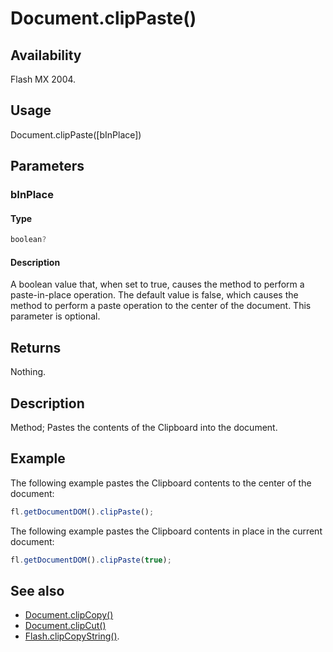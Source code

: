 # Document.clipPaste()

## Availability

Flash MX 2004.

## Usage

Document.clipPaste([bInPlace])

## Parameters

### **bInPlace**

#### Type

```typescript
boolean?
```

#### Description

A boolean value that, when set to true, causes the method to perform a paste-in-place operation. The default value is false, which causes the method to perform a paste operation to the center of the document. This parameter is optional.

## Returns

Nothing.

## Description

Method; Pastes the contents of the Clipboard into the document.

## Example

The following example pastes the Clipboard contents to the center of the document:

```javascript
fl.getDocumentDOM().clipPaste();
```

The following example pastes the Clipboard contents in place in the current document:

```javascript
fl.getDocumentDOM().clipPaste(true);
```

## See also

- [Document.clipCopy()](../Document_object/Document30.md)
- [Document.clipCut()](../Document_object/Document31.md)
- [Flash.clipCopyString()](../Flash_object/Flash6.md).
